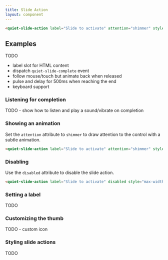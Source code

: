 ```yaml
---
title: Slide Action
layout: component
---
```


```html {.example}
<quiet-slide-action label="Slide to activate" attention="shimmer" style="max-width: 340px;"></quiet-slide-action>
```

## Examples

TODO

- label slot for HTML content
- dispatch `quiet-slide-complete` event
- follow mouse/touch but animate back when released
- pulse and delay for 500ms when reaching the end
- keyboard support

### Listening for completion

TODO - show how to listen and play a sound/vibrate on completion

### Showing an animation

Set the `attention` attribute to `shimmer` to draw attention to the control with a subtle animation.

```html {.example}
<quiet-slide-action label="Slide to activate" attention="shimmer" style="max-width: 300px;"></quiet-slide-action>
```

### Disabling

Use the `disabled` attribute to disable the slide action.

```html {.example}
<quiet-slide-action label="Slide to activate" disabled style="max-width: 300px;"></quiet-slide-action>
```

### Setting a label

TODO

### Customizing the thumb

TODO - custom icon

### Styling slide actions

TODO

